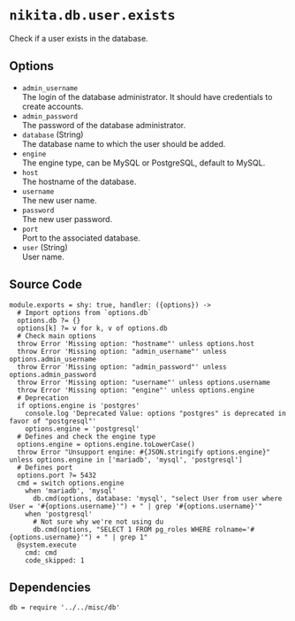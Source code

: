 
# `nikita.db.user.exists`

Check if a user exists in the database.

## Options

* `admin_username`   
  The login of the database administrator. It should have credentials to 
  create accounts.   
* `admin_password`   
  The password of the database administrator.   
* `database` (String)   
  The database name to which the user should be added.   
* `engine`   
  The engine type, can be MySQL or PostgreSQL, default to MySQL.   
* `host`   
  The hostname of the database.   
* `username`   
  The new user name.   
* `password`   
  The new user password.   
* `port`   
  Port to the associated database.   
* `user` (String)   
  User name.   

## Source Code

    module.exports = shy: true, handler: ({options}) ->
      # Import options from `options.db`
      options.db ?= {}
      options[k] ?= v for k, v of options.db
      # Check main options
      throw Error 'Missing option: "hostname"' unless options.host
      throw Error 'Missing option: "admin_username"' unless options.admin_username
      throw Error 'Missing option: "admin_password"' unless options.admin_password
      throw Error 'Missing option: "username"' unless options.username
      throw Error 'Missing option: "engine"' unless options.engine
      # Deprecation
      if options.engine is 'postgres'
        console.log 'Deprecated Value: options "postgres" is deprecated in favor of "postgresql"'
        options.engine = 'postgresql'
      # Defines and check the engine type
      options.engine = options.engine.toLowerCase()
      throw Error "Unsupport engine: #{JSON.stringify options.engine}" unless options.engine in ['mariadb', 'mysql', 'postgresql']
      # Defines port
      options.port ?= 5432
      cmd = switch options.engine
        when 'mariadb', 'mysql'
          db.cmd(options, database: 'mysql', "select User from user where User = '#{options.username}'") + " | grep '#{options.username}'"
        when 'postgresql'
          # Not sure why we're not using du
          db.cmd(options, "SELECT 1 FROM pg_roles WHERE rolname='#{options.username}'") + " | grep 1"
      @system.execute
        cmd: cmd
        code_skipped: 1

## Dependencies

    db = require '../../misc/db'
